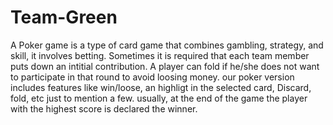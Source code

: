 # Team-Green
A Poker game is a type of card game that combines gambling, strategy, and skill, it involves betting. Sometimes it is required that 
each team member puts down an intitial contribution. A player can fold if he/she does not want to participate in that round to avoid loosing money. our poker version includes features like win/loose, an highligt in the selected card, Discard, fold, etc just to mention a few. usually, at the end of the game the player with the highest score is declared the winner.  
